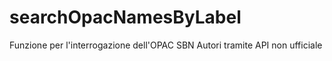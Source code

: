 # searchOpacNamesByLabel
Funzione per l'interrogazione dell'OPAC SBN Autori tramite API non ufficiale

